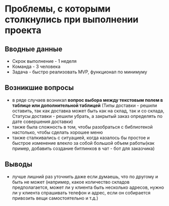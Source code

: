 # Проблемы, с которыми столкнулись при выполнении проекта

## Вводные данные

* Скрок выполнение - 1 неделя
* Команда - 3 человека
* Задача - быстро реализовать MVP, функционал по минимуму

## Возникшие вопросы

* в ряде случаев возникал **вопрос выбора между текстовым полем в таблице или дополнительной таблицей** (Типы доставки - решили оставить, так как доставка 
может быть как на склад, так и со склада, Статусы доставки - решили убрать, а закрытый заказ определять по дате совершения доставки)
* также была сложность в том, чтобы разобраться с библиотекой настолько, чтобы сделать хорошее меню
* также сталкивались с ситуацией, когда казалось бы простое и быстрое изменение влекло за собой большой объем работы(как пример,
добавить создание битлинков в чат - бот для заказчика)

## Выводы 

* лучше лишний раз уточнить даже если думаешь, что по другому и быть не может (например, какое количество складов предполагается, 
может ли у клиента быть несколько адресов, нужно ли у клиента спрашивать телефон и адрес, если он собирается привозить вещи самостоятельно и т.д.)